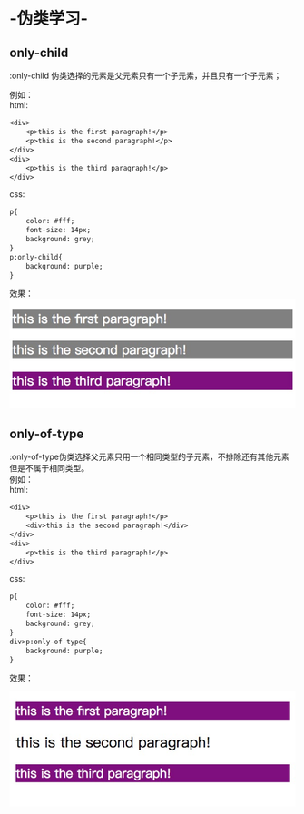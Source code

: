 # -伪类学习-

## only-child

:only-child 伪类选择的元素是父元素只有一个子元素，并且只有一个子元素；  

例如：  
html:

    <div>
        <p>this is the first paragraph!</p>
        <p>this is the second paragraph!</p>
    </div> 
    <div>
        <p>this is the third paragraph!</p>
    </div> 

css:

    p{
        color: #fff;
        font-size: 14px;
        background: grey;
    }
    p:only-child{
        background: purple;
    }

效果：  
![img](./asserts/diff-some-pseudo-class-01.png)  

## only-of-type

:only-of-type伪类选择父元素只用一个相同类型的子元素，不排除还有其他元素但是不属于相同类型。  
例如：  
html:

    <div>
        <p>this is the first paragraph!</p>
        <div>this is the second paragraph!</div>
    </div> 
    <div>
        <p>this is the third paragraph!</p>
    </div> 

css:

    p{
        color: #fff;
        font-size: 14px;
        background: grey;
    }
    div>p:only-of-type{
        background: purple;
    }

效果：  

![img](./asserts/diff-some-pseudo-class-02.png)
